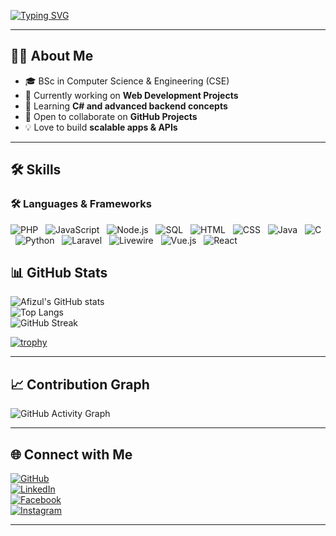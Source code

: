 <!-- Typing Animation -->
[![Typing SVG](https://readme-typing-svg.herokuapp.com?font=Fira+Code&pause=1000&color=00C7F7&width=435&lines=Hi+there+👋,+I'm+Afizul+Islam;Full+Stack+Web+Developer;Laravel+%7C+PHP+%7C+JavaScript+%7C+React)](https://git.io/typing-svg)

---

## 👨‍💻 About Me
- 🎓 BSc in Computer Science & Engineering (CSE)  
- 🔭 Currently working on **Web Development Projects**  
- 🌱 Learning **C# and advanced backend concepts**  
- 👯 Open to collaborate on **GitHub Projects**  
- 💡 Love to build **scalable apps & APIs**  

---

## 🛠 Skills  

### 🛠 Languages & Frameworks

![PHP](https://img.shields.io/badge/PHP-777BB4?style=for-the-badge&logo=php&logoColor=white) &nbsp;
![JavaScript](https://img.shields.io/badge/JavaScript-F7DF1E?style=for-the-badge&logo=javascript&logoColor=black) &nbsp;
![Node.js](https://img.shields.io/badge/Node.js-339933?style=for-the-badge&logo=node.js&logoColor=white) &nbsp;
![SQL](https://img.shields.io/badge/SQL-003B57?style=for-the-badge&logo=mysql&logoColor=white) &nbsp;
![HTML](https://img.shields.io/badge/HTML5-E34F26?style=for-the-badge&logo=html5&logoColor=white) &nbsp;
![CSS](https://img.shields.io/badge/CSS3-1572B6?style=for-the-badge&logo=css3&logoColor=white) &nbsp;
![Java](https://img.shields.io/badge/Java-007396?style=for-the-badge&logo=java&logoColor=white) &nbsp;
![C](https://img.shields.io/badge/C-00599C?style=for-the-badge&logo=c&logoColor=white) &nbsp;
![Python](https://img.shields.io/badge/Python-3776AB?style=for-the-badge&logo=python&logoColor=white) &nbsp;
![Laravel](https://img.shields.io/badge/Laravel-FF2D20?style=for-the-badge&logo=laravel&logoColor=white) &nbsp;
![Livewire](https://img.shields.io/badge/Livewire-4E56A6?style=for-the-badge&logo=livewire&logoColor=white) &nbsp;
![Vue.js](https://img.shields.io/badge/Vue.js-4FC08D?style=for-the-badge&logo=vue.js&logoColor=white) &nbsp;
![React](https://img.shields.io/badge/React-61DAFB?style=for-the-badge&logo=react&logoColor=black) &nbsp;


## 📊 GitHub Stats  

![Afizul's GitHub stats](https://github-readme-stats.vercel.app/api?username=Afizul2459&show_icons=true&theme=radical)  
![Top Langs](https://github-readme-stats.vercel.app/api/top-langs/?username=Afizul2459&layout=compact&theme=radical)  
![GitHub Streak](https://github-readme-streak-stats.herokuapp.com/?user=Afizul2459&theme=radical)  

[![trophy](https://github-profile-trophy.vercel.app/?username=Afizul2459&theme=radical&margin-w=10)](https://github.com/ryo-ma/github-profile-trophy)

---

## 📈 Contribution Graph
![GitHub Activity Graph](https://github-readme-activity-graph.vercel.app/graph?username=Afizul2459&theme=react-dark)

---

## 🌐 Connect with Me  

[![GitHub](https://img.shields.io/badge/GitHub-100000?style=for-the-badge&logo=github&logoColor=white)](https://github.com/Afizul2459)  
[![LinkedIn](https://img.shields.io/badge/LinkedIn-0077B5?style=for-the-badge&logo=linkedin&logoColor=white)](https://www.linkedin.com/in/afizul-islam-b3800620b/)  
[![Facebook](https://img.shields.io/badge/Facebook-1877F2?style=for-the-badge&logo=facebook&logoColor=white)](https://www.facebook.com/profile.php?id=100004502145147)  
[![Instagram](https://img.shields.io/badge/Instagram-E4405F?style=for-the-badge&logo=instagram&logoColor=white)](https://www.instagram.com/itsafizul/)  

---


